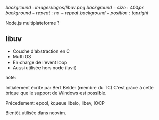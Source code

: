 $background:images/logos/libuv.png$
$background-size:400px$
$background-repeat:no-repeat$
$background-position:top right$

Node.js multiplateforme ?

## libuv

* Couche d'abstraction en C
* Multi OS
* En charge de l'event loop
* Aussi utilisée hors node (luvit)

note:

Initialement écrite par Bert Belder (membre du TC)
C'est grâce à cette brique que le support de Windows est possible.

Précedement:
epool, kqueue
libeio, libev, IOCP

Bientôt utilisée dans neovim.
